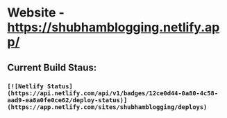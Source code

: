 # Website - https://shubhamblogging.netlify.app/

## Current Build Staus:



### `[![Netlify Status](https://api.netlify.com/api/v1/badges/12ce0d44-0a80-4c58-aad9-ea8a0fe0ce62/deploy-status)](https://app.netlify.com/sites/shubhamblogging/deploys)`

